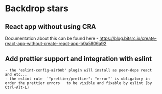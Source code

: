 # Backdrop stars

## React app without using CRA

Documentation about this can be found here - https://blog.bitsrc.io/create-react-app-without-create-react-app-b0a5806a92

## Add prettier support and integration with eslint

    - the 'eslint-config-airbnb' plugin will install as peer-deps react and etc...
    - the eslint rule  `"prettier/prettier": "error"` is obligatory in order the prettier errors   to be visible and fixable by eslint (by Ctrl-Alt-L)
